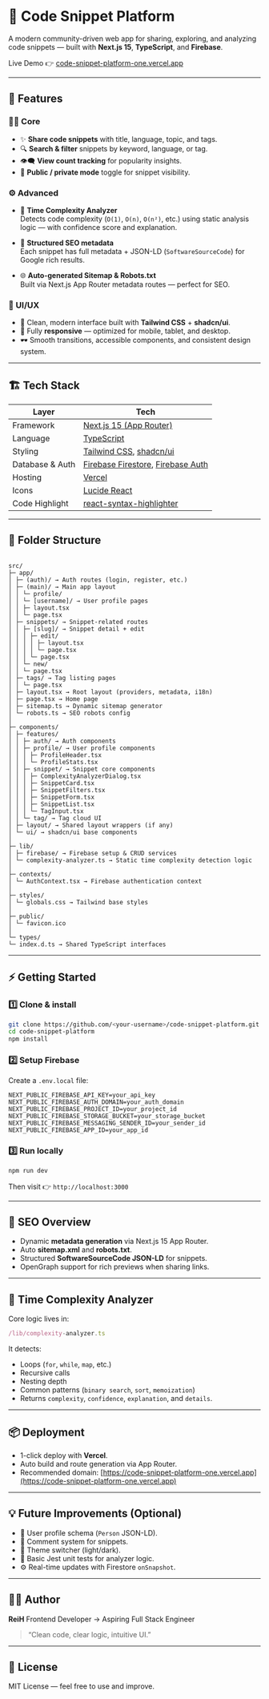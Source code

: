 # 🚀 Code Snippet Platform

A modern community-driven web app for sharing, exploring, and analyzing code snippets — built with **Next.js 15**, **TypeScript**, and **Firebase**.

Live Demo 👉 [code-snippet-platform-one.vercel.app](https://code-snippet-platform-one.vercel.app)

---

## 🌟 Features

### 🧑‍💻 Core
- ✨ **Share code snippets** with title, language, topic, and tags.
- 🔍 **Search & filter** snippets by keyword, language, or tag.
- 👁️‍🗨️ **View count tracking** for popularity insights.
- 🧾 **Public / private mode** toggle for snippet visibility.

### ⚙️ Advanced
- 🧠 **Time Complexity Analyzer**  
  Detects code complexity (`O(1)`, `O(n)`, `O(n²)`, etc.) using static analysis logic — with confidence score and explanation.

- 💬 **Structured SEO metadata**  
  Each snippet has full metadata + JSON-LD (`SoftwareSourceCode`) for Google rich results.

- 🌐 **Auto-generated Sitemap & Robots.txt**  
  Built via Next.js App Router metadata routes — perfect for SEO.

### 💅 UI/UX
- 🎨 Clean, modern interface built with **Tailwind CSS** + **shadcn/ui**.
- 🧩 Fully **responsive** — optimized for mobile, tablet, and desktop.
- 🕶️ Smooth transitions, accessible components, and consistent design system.

---

## 🏗️ Tech Stack

| Layer | Tech |
|-------|------|
| Framework | [Next.js 15 (App Router)](https://nextjs.org/) |
| Language | [TypeScript](https://www.typescriptlang.org/) |
| Styling | [Tailwind CSS](https://tailwindcss.com/), [shadcn/ui](https://ui.shadcn.com/) |
| Database & Auth | [Firebase Firestore](https://firebase.google.com/docs/firestore), [Firebase Auth](https://firebase.google.com/docs/auth) |
| Hosting | [Vercel](https://vercel.com/) |
| Icons | [Lucide React](https://lucide.dev/) |
| Code Highlight | [react-syntax-highlighter](https://github.com/react-syntax-highlighter/react-syntax-highlighter) |

---

## 🧩 Folder Structure

```

src/
├─ app/
│ ├─ (auth)/ → Auth routes (login, register, etc.)
│ ├─ (main)/ → Main app layout
│ │ └─ profile/
│ │ └─ [username]/ → User profile pages
│ │ ├─ layout.tsx
│ │ └─ page.tsx
│ ├─ snippets/ → Snippet-related routes
│ │ ├─ [slug]/ → Snippet detail + edit
│ │ │ ├─ edit/
│ │ │ │ ├─ layout.tsx
│ │ │ │ └─ page.tsx
│ │ │ └─ page.tsx
│ │ └─ new/
│ │ └─ page.tsx
│ ├─ tags/ → Tag listing pages
│ │ └─ page.tsx
│ ├─ layout.tsx → Root layout (providers, metadata, i18n)
│ ├─ page.tsx → Home page
│ ├─ sitemap.ts → Dynamic sitemap generator
│ └─ robots.ts → SEO robots config
│
├─ components/
│ ├─ features/
│ │ ├─ auth/ → Auth components
│ │ ├─ profile/ → User profile components
│ │ │ ├─ ProfileHeader.tsx
│ │ │ └─ ProfileStats.tsx
│ │ ├─ snippet/ → Snippet core components
│ │ │ ├─ ComplexityAnalyzerDialog.tsx
│ │ │ ├─ SnippetCard.tsx
│ │ │ ├─ SnippetFilters.tsx
│ │ │ ├─ SnippetForm.tsx
│ │ │ ├─ SnippetList.tsx
│ │ │ └─ TagInput.tsx
│ │ └─ tag/ → Tag cloud UI
│ ├─ layout/ → Shared layout wrappers (if any)
│ └─ ui/ → shadcn/ui base components
│
├─ lib/
│ ├─ firebase/ → Firebase setup & CRUD services
│ └─ complexity-analyzer.ts → Static time complexity detection logic
│
├─ contexts/
│ └─ AuthContext.tsx → Firebase authentication context
│
├─ styles/
│ └─ globals.css → Tailwind base styles
│
├─ public/
│ └─ favicon.ico
│
└─ types/
└─ index.d.ts → Shared TypeScript interfaces

````

---

## ⚡ Getting Started

### 1️⃣ Clone & install
```bash
git clone https://github.com/<your-username>/code-snippet-platform.git
cd code-snippet-platform
npm install
````

### 2️⃣ Setup Firebase

Create a `.env.local` file:

```env
NEXT_PUBLIC_FIREBASE_API_KEY=your_api_key
NEXT_PUBLIC_FIREBASE_AUTH_DOMAIN=your_auth_domain
NEXT_PUBLIC_FIREBASE_PROJECT_ID=your_project_id
NEXT_PUBLIC_FIREBASE_STORAGE_BUCKET=your_storage_bucket
NEXT_PUBLIC_FIREBASE_MESSAGING_SENDER_ID=your_sender_id
NEXT_PUBLIC_FIREBASE_APP_ID=your_app_id
```

### 3️⃣ Run locally

```bash
npm run dev
```

Then visit 👉 `http://localhost:3000`

---

## 🔎 SEO Overview

* Dynamic **metadata generation** via Next.js 15 App Router.
* Auto **sitemap.xml** and **robots.txt**.
* Structured **SoftwareSourceCode JSON-LD** for snippets.
* OpenGraph support for rich previews when sharing links.

---

## 🧠 Time Complexity Analyzer

Core logic lives in:

```ts
/lib/complexity-analyzer.ts
```

It detects:

* Loops (`for`, `while`, `map`, etc.)
* Recursive calls
* Nesting depth
* Common patterns (`binary search`, `sort`, `memoization`)
* Returns `complexity`, `confidence`, `explanation`, and `details`.

---

## 📦 Deployment

* 1-click deploy with **Vercel**.
* Auto build and route generation via App Router.
* Recommended domain:
  [https://code-snippet-platform-one.vercel.app](https://code-snippet-platform-one.vercel.app)

---

## 💡 Future Improvements (Optional)

* 🧩 User profile schema (`Person` JSON-LD).
* 💬 Comment system for snippets.
* 🌈 Theme switcher (light/dark).
* 🧪 Basic Jest unit tests for analyzer logic.
* ⚙️ Real-time updates with Firestore `onSnapshot`.

---

## 👨‍💻 Author

**ReiH**
Frontend Developer → Aspiring Full Stack Engineer

> “Clean code, clear logic, intuitive UI.”

---

## 📜 License

MIT License — feel free to use and improve.

